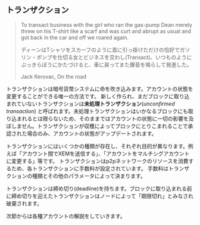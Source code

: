 ## トランザクション

> To transact business with the girl who ran the gas-pump Dean merely threw
> on his T-shirt like a scarf and was curt and abrupt as usual and got back in
> the car and off we roared again.
>
> ディーンはTシャツをスカーフのように首に引っ掛けただけの恰好でガソリン・ポンプを仕切る女とビジネスを交わし(Transact)、いつものようにぶっきらぼうにかたづけると、車に戻ってまた爆音を鳴らして発進した。
>
> Jack Kerovac, On the road

トランザクションは暗号貨幣システムに命を吹き込みます。アカウントの状態を変更することができる唯一の方法です。
新しく作られ、まだブロックに取り込まれていないトランザクションは**未処理トランザクション**(*unconfirmed transaction*)
と呼ばれます。未処理トランザクションはいかなるブロックにも取り込まれるとは限らないため、そのままではアカウントの状態に一切の影響を及ぼしません。トランザクションが収穫によってブロックにとりこまれることで承認された場合のみ、アカウントの状態がアップデートされます。

トランザクションにはいくつかの種類が存在し、それぞれ目的が異なります。例えば「アカウント間でXEMを送信する」、「アカウントをマルチシグアカウントに変更する」等です。
トランザクションはp2pネットワークのリソースを消費するため、各トランザクションに手数料が設定されています。
手数料はトランザクションの種類とその他のパラメータによって決まります。

トランザクションは締め切り(deadline)を持ちます。ブロックに取り込まれる前に締め切りを迎えたトランザクションはノードによって「期限切れ」とみなされ破棄されます。

次節からは各種アカウントの解説をしていきます。


